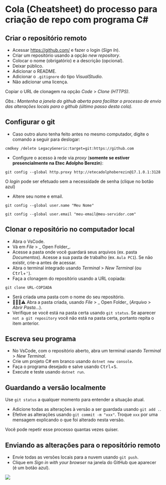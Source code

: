 # Cola (Cheatsheet) do processo para criação de repo com programa C#

## Criar o repositório remoto

- Acessar https://github.com/ e fazer o login (_Sign In_).
- Criar um repositório usando a opção _new repository_.
- Colocar o nome (obrigatório) e a descrição (opcional).
- Deixar público.
- Adicionar o README.
- Adicionar o `.gitignore` do tipo _VisualStudio_.
- Não adicionar uma licença.

Copiar o URL de clonagem na opção _Code_ > _Clone (HTTPS)_.

_Obs.: Mantenha a janela do github aberta para facilitar o processo de envio das alterações locais para o github (último passo desta cola)._

## Configurar o git

- Caso outro aluno tenha feito antes no mesmo computador, digite o comando a seguir para deslogar:
```
cmdkey /delete LegacyGeneric:target=git:https://github.com
```

- Configure o acesso à rede via _proxy_ (**somente se estiver presencialmente na Etec Adolpho Berezin**):
```
git config --global http.proxy http://etecadolphoberezin@17.1.0.1:3128
```
O _login_ pode ser efetuado sem a necessidade de senha (clique no botão azul)


- Altere seu nome e email.
```
git config --global user.name "Meu Nome" 
```
```
git config --global user.email "meu-email@meu-servidor.com"
```

## Clonar o repositório no computador local

- Abra o VsCode.
- Vá em _File_ > _ Open Folder_.
- Acesse a pasta onde você guardará seus arquivos (ex. pasta _Documentos_). Acesse a sua pasta de trabalho (ex. `Aula PC1`). Se não existir, crie-a antes de acessar.
- Abra o terminal integrado usando _Terminal_ > _New Terminal_ (ou <kbd>Ctrl</kbd>+<kbd>'</kbd>).
- Faça a clonagem do repositório usando a URL copiada:
```
git clone URL-COPIADA
```
- Será criada uma pasta com o nome do seu repositório.
- 🚨📢🔔⚠️ Abra a pasta criada, usando _File_ > _ Open Folder_ (_Arquivo_ > _Abrir Pasta..._).
- Verifique se você está na pasta certa usando `git status`. Se aparecer `not a git repository` você não está na pasta certa, portanto repita o item anterior.

## Escreva seu programa

- No VsCode, com o repositório aberto, abra um terminal usando _Terminal_ > _New Terminal_.
- Crie um projeto C# em branco usando `dotnet new console`.
- Faça o programa desejado e salve usando <kbd>Ctrl</kbd>+<kbd>S</kbd>.
- Execute e teste usando `dotnet run`.

## Guardando a versão localmente

Use `git status` a qualquer momento para entender a situação atual.

- Adicione todas as alterações à versão a ser guardada usando `git add .`.
- Efetive as alterações usando `git commit -m "xxx"`. Troque `xxx` por uma mensagem explicando o que foi alterado nesta versão.

Você pode repetir esse processo quantas vezes quiser.

## Enviando as alterações para o repositório remoto

- Envie todas as versões locais para a nuvem usando `git push`.
- Clique em _Sign in with your browser_ na janela do GitHub que aparecer (é um botão azul).

![](lousa_20230303_215634_github.jpg)


